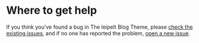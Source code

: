 # Where to get help

If you think you've found a bug in The leipelt Blog Theme, please [check the existing issues](https://github.com/leipelt/hello-world/issues), and if no one has reported the problem, [open a new issue](https://github.com/leipelt/hello-world/issues/new).

